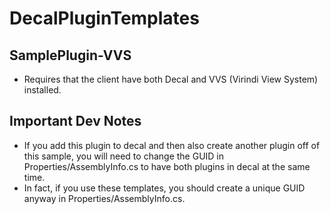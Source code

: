 # DecalPluginTemplates

## SamplePlugin-VVS
* Requires that the client have both Decal and VVS (Virindi View System) installed.

## Important Dev Notes
* If you add this plugin to decal and then also create another plugin off of this sample, you will need to change the GUID in
 Properties/AssemblyInfo.cs to have both plugins in decal at the same time.
* In fact, if you use these templates, you should create a unique GUID anyway in
 Properties/AssemblyInfo.cs.
